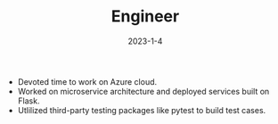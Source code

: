 ﻿---
date: '2023-1-4'
title: 'Engineer'
company: "Fractal"
location: 'Bangalore, India'
range: 'Jan 2023 - Present'
url: 'https://www.fractal.ai/'
---

- Devoted time to work on Azure cloud.
- Worked on microservice architecture and deployed services built on Flask.
- Utlilized third-party testing packages like pytest to build test cases.
